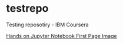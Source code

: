 # testrepo
Testing reposotiry - IBM Coursera 

[Hands on Jupyter Notebook First Page Image](https://cdn.discordapp.com/attachments/412756192755187713/1167557468654682233/image.png?ex=654e8fa0&is=653c1aa0&hm=350915d956df16995da919c58bb244c67ef6ab3e04c24e8932b9f9a133a11e05&)
